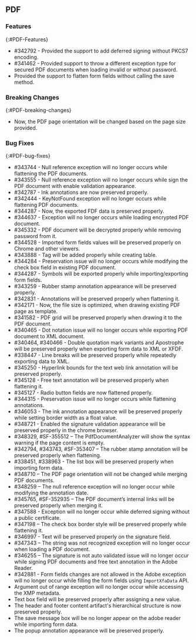 ## PDF

### Features
{:#PDF-Features}
* \#342792 - Provided the support to add deferred signing without PKCS7 encoding.
* \#341462 - Provided support to throw a different exception type for secured PDF documents when loading invalid or without password.
* Provided the support to flatten form fields without calling the save method.

### Breaking Changes
{:#PDF-breaking-changes}
* Now, the PDF page orientation will be changed based on the page size provided.

### Bug Fixes
{:#PDF-bug-fixes}
* \#343744 - Null reference exception will no longer occurs while flattening the PDF documents.
* \#343555 - Null reference exception will no longer occurs while sign the PDF document with enable validation appearance.
* \#342787 - Ink annotations are now preserved properly.
* \#342444 - KeyNotFound exception will no longer occurs while flattening PDF documents.
* \#344287 - Now, the exported FDF data is preserved properly.
* \#344637 - Exception will no longer occurs while loading encrypted PDF document.
* \#345332 - PDF document will be decrypted properly while removing password from it.
* \#344528 - Imported form fields values will be preserved properly on Chrome and other viewers.
* \#343888 - Tag will be added properly while creating table.
* \#344284 - Preservation issue will no longer occurs while modifying the check box field in existing PDF document.
* \#344287 - Symbols will be exported properly while importing/exporting form fields.
* \#343259 - Rubber stamp annotation appearance will be preserved properly.
* \#342831 - Annotations will be preserved properly when flattening it.
* \#342171 - Now, the file size is optimized, when drawing existing PDF page as template.
* \#341582 - PDF grid will be preserved properly when drawing it to the PDF document.
* \#340465 - Dot notation issue will no longer occurs while exporting PDF document to XML document.
* \#340464, \#340466 - Double quotation mark variants and Apostrophe will be preserved properly when exporting form data to XML or XFDF.
* \#338447 - Line breaks will be preserved properly while repeatedly exporting data to XML.
* \#345250 - Hyperlink bounds for the text web link annotation will be preserved properly.
* \#345128 - Free text annotation will be preserved properly when flattening it.
* \#345127 - Radio button fields are now flattened properly.
* \#344315 - Preservation issue will no longer occurs while flattening annotations.
* \#346053 - The ink annotation appearance will be preserved properly while setting border width as a float value.
* \#348721 - Enabled the signature validation appearance will be preserved properly in the chrome browser.
* \#348329, \#SF-355512 – The PdfDocumentAnalyzer will show the syntax warning if the page content is empty.
* \#342794, \#343743, \#SF-353407 – The rubber stamp annotation will be preserved properly when flattening.
* \#338451, \#338963 - The list box will be preserved properly when importing form data.
* \#348710 – The PDF page orientation will not be changed while merging PDF documents.
* \#348259 – The null reference exception will no longer occur while modifying the annotation date.
* \#345765, \#SF-352935 – The PDF document’s internal links will be preserved properly when merging it.
* \#347588 - Exception will no longer occur while deferred signing without a public certificate.
* \#347198 – The check box border style will be preserved properly while flattening it.
* \#346997 - Text will be preserved properly on the signature field.
* \#347343 – The string was not recognized exception will no longer occur when loading a PDF document.
* \#346255 – The signature is not auto validated issue will no longer occur while signing PDF documents and free text annotation in the Adobe Reader.
* \#342881 - Form fields changes are not allowed in the Adobe exception will no longer occur while filling the form fields using `ImportXfaData` API.
* Argument out of range exception will no longer occur while accessing the XMP metadata.
* Text box field will be preserved properly after assigning a new value.
* The header and footer content artifact's hierarchical structure is now preserved properly.
* The save message box will be no longer appear on the adobe reader while importing form data.
* The popup annotation appearance will be preserved properly.